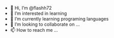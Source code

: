 - 👋 Hi, I’m @flashh72
- 👀 I’m interested in learning
- 🌱 I’m currently learning programing languages
- 💞️ I’m looking to collaborate on ...
- 📫 How to reach me ...

<!---
flashh72/flashh72 is a ✨ special ✨ repository because its `README.md` (this file) appears on your GitHub profile.
You can click the Preview link to take a look at your changes.
--->
